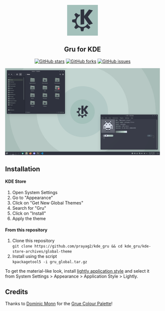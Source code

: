 <p align="center">
  <img src="https://github.com/Prayag2/kde_gru/blob/main/assets/logo.png" width=100/>
  <h2 align="center">Gru for KDE</h2>
</p>

<p align="center">
<a href="https://github.com/prayag2/kde_gru/stargazers"><img alt="GitHub stars" src="https://img.shields.io/github/stars/prayag2/kde_gru?color=%23C3D5D1&style=for-the-badge"></a>
<a href="https://github.com/prayag2/kde_gru/network"><img alt="GitHub forks" src="https://img.shields.io/github/forks/prayag2/kde_gru?color=%23B4CAC7&style=for-the-badge"></a>
<a href="https://github.com/prayag2/kde_gru/issues"><img alt="GitHub issues" src="https://img.shields.io/github/issues/prayag2/kde_gru?color=%23A4C1BB&style=for-the-badge"></a>
</p>

<p align="center">
  <img src="https://github.com/Prayag2/kde_gru/blob/main/assets/ss_1.png"/>
</p>

## Installation
#### KDE Store
1. Open System Settings
2. Go to "Appearance"
3. Click on "Get New Global Themes"
4. Search for "Gru"
5. Click on "Install"
6. Apply the theme

#### From this repository
1. Clone this repository  
`git clone https://github.com/prayag2/kde_gru && cd kde_gru/kde-store-archives/global-theme`  
2. Install using the script  
`kpackagetool5 -i gru_global.tar.gz`
  
To get the material-like look, install [lightly application style](https://github.com/Luwx/Lightly) and select it from System Settings > Appearance > Application Style > Lightly.

## Credits
Thanks to [Dominic Monn](https://lospec.com/dominic-monn) for the [Grue Colour Palette](https://lospec.com/palette-list/grue)!
